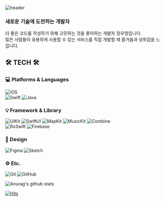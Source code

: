 
<!--
**woo0dev/woo0dev** is a ✨ _special_ ✨ repository because its `README.md` (this file) appears on your GitHub profile.

Here are some ideas to get you started:

- 🔭 I’m currently working on ...
- 🌱 I’m currently learning ...
- 👯 I’m looking to collaborate on ...
- 🤔 I’m looking for help with ...
- 💬 Ask me about ...
- 📫 How to reach me: ...
- 😄 Pronouns: ...
- ⚡ Fun fact: ...
-->

<div align=left>

![header](https://capsule-render.vercel.app/api?type=waving&color=auto&height=150&section=header&text=woo0dev%20GitHub&fontSize=90)

### 새로운 기술에 도전하는 개발자
더 좋은 코드를 작성하기 위해 고민하는 것을 좋아하는 개발자 정우영입니다.  
많은 사람들이 유용하게 사용할 수 있는 서비스를 직접 개발할 때 즐거움과 성취감을 느낍니다.

<!-- ![Top Langs](https://github-readme-stats.vercel.app/api/top-langs/?username=woo0dev) -->
## 🛠 TECH 🛠
  ### 💻 Platforms & Languages
  ![iOS](https://img.shields.io/badge/iOS-000000?style=for-the-badge&logo=iOS&logoColor=white)  
  ![Swift](https://img.shields.io/badge/swift-F54A2A?style=for-the-badge&logo=swift&logoColor=white) 
  ![Java](https://img.shields.io/badge/java-%23ED8B00.svg?style=for-the-badge&logo=java&logoColor=white)
  
  ### 💡 Framework & Library
  ![UIKit](https://img.shields.io/badge/UIKit-0b76b6.svg?style=for-the-badge&logo=UIKit&logoColor=white)
  ![SwiftUI](https://img.shields.io/badge/SwiftUI-f7be41.svg?style=for-the-badge&logo=SwiftUI&logoColor=white)
  ![MapKit](https://img.shields.io/badge/MapKit-383c78.svg?style=for-the-badge&logo=MapKit&logoColor=white)
  ![MusicKit](https://img.shields.io/badge/MusicKit-aa4685.svg?style=for-the-badge&logo=MusicKit&logoColor=white)
  ![Combine](https://img.shields.io/badge/Combine-bbc63c.svg?style=for-the-badge&logo=Combine&logoColor=white)  
  ![RxSwift](https://img.shields.io/badge/RxSwift-5d4521.svg?style=for-the-badge&logo=RxSwift&logoColor=white)
  ![Firebase](https://img.shields.io/badge/Firebase-df8224.svg?style=for-the-badge&logo=Firebase&logoColor=white)
  
  ### 🎨 Design
  ![Figma](https://img.shields.io/badge/Figma-4a2eeb.svg?style=for-the-badge&logo=Figma&logoColor=white)
  ![Sketch](https://img.shields.io/badge/Sketch-f4bda4.svg?style=for-the-badge&logo=Sketch&logoColor=white)
  
  ### ⚙️ Etc.
  ![Git](https://img.shields.io/badge/git-%23F05033.svg?style=for-the-badge&logo=git&logoColor=white)
  ![GitHub](https://img.shields.io/badge/github-%23121011.svg?style=for-the-badge&logo=github&logoColor=white)
  
  ![Anurag's github stats](https://github-readme-stats.vercel.app/api?username=woo0dev)
  
[![Hits](https://hits.seeyoufarm.com/api/count/incr/badge.svg?url=https%3A%2F%2Fgithub.com%2Fwoo0dev)](https://hits.seeyoufarm.com)  
